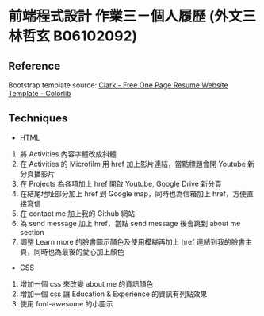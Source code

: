 # 前端程式設計 作業三－個人履歷 (外文三 林哲玄 B06102092)
## Reference
Bootstrap template source: [Clark - Free One Page Resume Website Template - Colorlib](https://colorlib.com/wp/template/clark/)
## Techniques
* HTML
1. 將 Activities 內容字體改成斜體
2. 在 Activities 的 Microfilm 用 href 加上影片連結，當點標題會開 Youtube 新分頁播影片
3. 在 Projects 為各項加上 href 開啟 Youtube, Google Drive 新分頁
4. 在結尾地址部分加上 href 到 Google map，同時也為信箱加上 href，方便直接寫信
5. 在 contact me 加上我的 Github 網站
6. 為 send message 加上 href，當點 send message 後會跳到 about me section
7. 調整 Learn more 的臉書圖示顏色及使用模糊再加上 href 連結到我的臉書主頁，同時也為最後的愛心加上顏色
 
* CSS
1. 增加一個 css 來改變 about me 的資訊顏色
2. 增加一個 css 讓 Education & Experience 的資訊有列點效果
3. 使用 font-awesome 的小圖示

